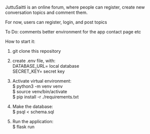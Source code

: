 JuttuSaitti is an online forum, where people can register, create new conversation topics and comment them.

For now, users can register, login, and post topics


To Do:
comments
better environment for the app
contact page
etc

How to start it:

1. git clone this repository
2. create .env file, with:<br>
      DATABASE_URL= local database<br>
      SECRET_KEY= secret key<br>

3. Activate virtual environment: <br>
      $ python3 -m venv venv<br>
      $ source venv/bin/activate<br>
      $ pip install -r ./requirements.txt<br>
      
4. Make the database:<br>
      $ psql < schema.sql
                         
5. Run the application:<br>
      $ flask run